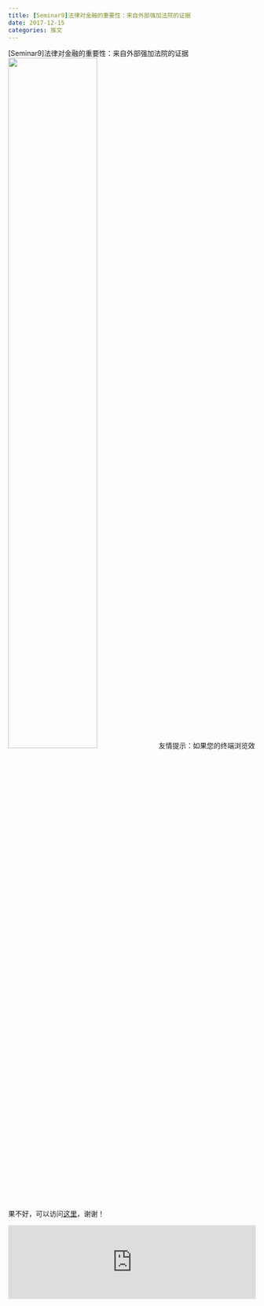 ```yaml
---
title: [Seminar9]法律对金融的重要性：来自外部强加法院的证据
date: 2017-12-15
categories: 推文
---
```

[Seminar9]法律对金融的重要性：来自外部强加法院的证据
<img src="http://mmbiz.qpic.cn/mmbiz_jpg/ACviaWTBFxhaYkn0oVhBhKE8zJPSvwkkW5Og4iaicWg8ibzuzqJKmPLBqKjx60y56ibmB94eHH37dmJZ3S03pg8YKicA/0?wx_fmt=jpeg" style="width: 60%; height: auto;"/><!--more-->
友情提示：如果您的终端浏览效果不好，可以访问[这里](https://stata-club.github.io/stata_article/2017-12-15.html)，谢谢！
<iframe src="https://stata-club.github.io/stata_article/2017-12-15.html" id="iframepage" frameborder="0" scrolling="no" marginheight="0" marginwidth="0" width="100%" onLoad="iFrameHeight()"></iframe>
<script type="text/javascript" language="javascript">
function iFrameHeight() {
var ifm= document.getElementById("iframepage");
var subWeb = document.frames ? document.frames["iframepage"].document : ifm.contentDocument;   
if(ifm != null && subWeb != null) {
 ifm.height = subWeb.body.scrollHeight;
} 
} 
</script> 
